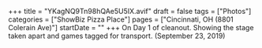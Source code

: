 +++
title = "YKagNQ9Tn98hQAe5U5IX.avif"
draft = false
tags = ["Photos"]
categories = ["ShowBiz Pizza Place"]
pages = ["Cincinnati, OH (8801 Colerain Ave)"]
startDate = ""
+++
On Day 1 of cleanout. Showing the stage taken apart and games tagged for transport. (September 23, 2019)

